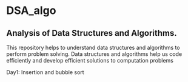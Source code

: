 # DSA_algo
## Analysis of Data Structures and Algorithms.

This repository helps to understand data structures and algorithms to perform problem solving. 
Data structures and algorithms help us code efficiently and develop efficient solutions to computation problems

Day1: Insertion and bubble sort
